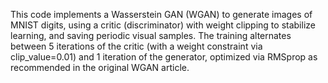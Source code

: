 This code implements a Wasserstein GAN (WGAN) to generate images of MNIST digits, using a critic (discriminator) with weight clipping to stabilize learning, and saving periodic visual samples. The training alternates between 5 iterations of the critic (with a weight constraint via clip_value=0.01) and 1 iteration of the generator, optimized via RMSprop as recommended in the original WGAN article.